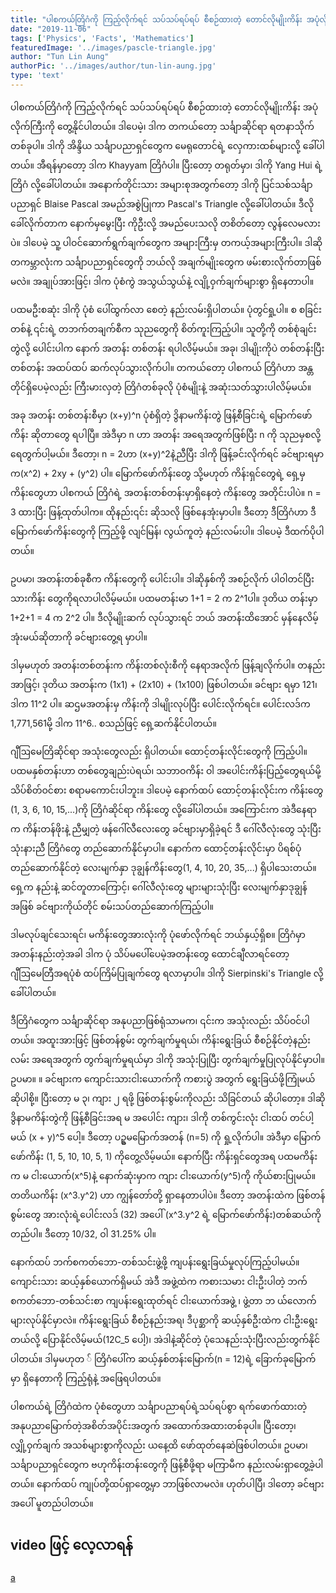```yaml
---
title: "ပါစကယ်တြိဂံကို ကြည့်လိုက်ရင် သပ်သပ်ရပ်ရပ် စီစဉ်ထားတဲ့ တောင်လိုမျိုးကိန်း အပုံလိုက်ကြီးကို တွေ့နိုင်ပါတယ်"
date: "2019-11-06"
tags: ['Physics', 'Facts', 'Mathematics']
featuredImage: '../images/pascle-triangle.jpg'
author: "Tun Lin Aung"
authorPic: '../images/author/tun-lin-aung.jpg'
type: 'text'
---
```

ပါစကယ်တြိဂံကို ကြည့်လိုက်ရင် သပ်သပ်ရပ်ရပ် စီစဉ်ထားတဲ့ တောင်လိုမျိုးကိန်း အပုံလိုက်ကြီးကို တွေ့နိုင်ပါတယ်။ ဒါပေမဲ့၊ ဒါက တကယ်တော့ သင်္ချာဆိုင်ရာ ရတနာသိုက် တစ်ခုပါ။ ဒါကို အိန္ဒိယ သင်္ချာပညာရှင်တွေက မေရုတောင်ရဲ့ လှေကားထစ်များလို့ ခေါ်ပါတယ်။ အီရန်မှာတော့ ဒါက Khayyam တြိဂံပါ။ ပြီးတော့ တရုတ်မှာ၊ ဒါကို Yang Hui ရဲ့ တြိဂံ လို့ခေါ်ပါတယ်။ အနောက်တိုင်းသား အများစုအတွက်တော့ ဒါကို ပြင်သစ်သင်္ချာ ပညာရှင် Blaise Pascal အမည်အစွဲပြုကာ Pascal's Triangle လို့ခေါ်ပါတယ်။ ဒီလိုခေါ်လိုက်တာက နောက်မှမွေးပြီး ကိုဦးလို့ အမည်ပေးသလို တစိတ်တော့ လွန်လေမလားပဲ။
ဒါပေမဲ့ သူ့ ပါဝင်ဆောက်ရွက်ချက်တွေက အများကြီးမှ တကယ့်အများကြီးပါ။ ဒါဆို တကမ္ဘာလုံးက သင်္ချာပညာရှင်တွေကို ဘယ်လို အချက်မျိုးတွေက ဖမ်းစားလိုက်တာဖြစ်မလဲ။ အချုပ်အားဖြင့်၊ ဒါက ပုံစံကွဲ အသွယ်သွယ်နဲ့ လျို့ဝှက်ချက်များစွာ ရှိနေတာပါ။

ပထမဦးစဆုံး ဒါကို ပုံစံ ပေါ်ထွက်လာ စေတဲ့ နည်းလမ်းရှိပါတယ်။ ပုံတွင်ရှု့ပါ။ စ စခြင်း တစ်နဲ့ ၎င်းရဲ့ တဘက်တချက်စီက သုညတွေကို စိတ်ကူးကြည့်ပါ။ သူတို့ကို တစ်စုံချင်းတွဲလို့ ပေါင်းပါက နောက် အတန်း တစ်တန်း ရပါလိမ့်မယ်။ အခု၊ ဒါမျိုးကိုပဲ တစ်တန်းပြီး တစ်တန်း အထပ်ထပ် ဆက်လုပ်သွားလိုက်ပါ။ တကယ်တော့ ပါစကယ် တြိဂံဟာ အန္တတိုင်ရှိပေမဲ့လည်း ကြီးမားလှတဲ့ တြိဂံတစ်ခုလို ပုံစံမျိုးနဲ့ အဆုံးသတ်သွားပါလိမ့်မယ်။

အခု အတန်း တစ်တန်းစီမှာ (x+y)^n ပုံစံရှိတဲ့ ဒွိနာမကိန်းတွဲ ဖြန့်စီခြင်းရဲ့ မြောက်ဖော်ကိန်း ဆိုတာတွေ ရပါပြီ။ အဲဒီမှာ n ဟာ အတန်း အရေအတွက်ဖြစ်ပြီး n ကို သုညမှစလို့ ရေတွက်ပါ့မယ်။ ဒီတော့၊ n = 2ဟာ (x+y)^2နဲ့ညီပြီး ဒါကို ဖြန့်ခင်းလိုက်ရင် ခင်ဗျားရမှာက(x^2) + 2xy + (y^2) ပါ။ မြောက်ဖော်ကိန်းတွေ သို့မဟုတ် ကိန်းရှင်တွေရဲ့ ရှေ့မှ ကိန်းတွေဟာ ပါစကယ် တြိဂံရဲ့ အတန်းတစ်တန်းမှာရှိနေတဲ့ ကိန်းတွေ အတိုင်းပါပဲ။ n = 3 ထားပြီး ဖြန့်ထုတ်ပါက။ ထိုနည်း၎င်း ဆိုသလို ဖြစ်နေအုံးမှာပါ။ ဒီတော့ ဒီတြိဂံဟာ ဒီမြောက်ဖော်ကိန်းတွေကို
ကြည့်ဖို့ လျင်မြန်၊ လွယ်ကူတဲ့ နည်းလမ်းပါ။ ဒါပေမဲ့ ဒီထက်ပိုပါတယ်။

ဥပမာ၊ အတန်းတစ်ခုစီက ကိန်းတွေကို ပေါင်းပါ။ ဒါဆိုနှစ်ကို အစဉ်လိုက် ပါဝါတင်ပြီးသားကိန်း တွေကိုရလာပါလိမ့်မယ်။ ပထမတန်းမာ 1+1 = 2 က 2^1ပါ။ ဒုတိယ
တန်းမှာ 1+2+1 = 4 က 2^2 ပါ။ ဒီလိုမျိုးဆက် လုပ်သွားရင် ဘယ် အတန်းထိအောင် မှန်နေလိမ့်အုံးမယ်ဆိုတာကို ခင်ဗျားတွေ့ရ
မှာပါ။

ဒါမှမဟုတ် အတန်းတစ်တန်းက ကိန်းတစ်လုံးစီကို နေရာအလိုက် ဖြန့်ချလိုက်ပါ။ တနည်းအာဖြင့်၊ ဒုတိယ အတန်းက
(1x1) + (2x10) + (1x100) ဖြစ်ပါတယ်။ ခင်ဗျား ရမှာ 121၊ ဒါက 11^2 ပါ။ ဆဌမအတန်းမှ ကိန်းကို ဒါမျိုးလုပ်ပြီး ပေါင်းလိုက်ရင်။ ပေါင်းလဒ်က 1,771,561မို့ ဒါက 11^6.. စသည်ဖြင့် ရှေ့ဆက်နိုင်ပါတယ်။

ဂျီဩမေတြိဆိုင်ရာ အသုံးတွေလည်း ရှိပါတယ်။ ထောင့်တန်းလိုင်းတွေကို ကြည့်ပါ။ ပထမနှစ်တန်းဟာ တစ်တွေချည်းပဲရယ်၊
သဘာဝကိန်း ဝါ အပေါင်းကိန်းပြည့်တွေရယ်မို့ သိပ်စိတ်ဝင်စား စရာမကောင်းပါဘူး။ ဒါပေမဲ့ နောက်ထပ်​ ထောင့်တန်းလိုင်းက
ကိန်းတွေ (1, 3, 6, 10, 15,...)ကို တြိဂံဆိုင်ရာ ကိန်းတွေ လို့ခေါ်ပါတယ်။ အကြောင်းက အဲဒီနေရာက ကိန်းတန်ဖိုးနဲ့ ညီမျှတဲ့
ဖန်ဂေါ်လီလေးတွေ ခင်ဗျားမှာရှိခဲ့ရင် ဒီ ဂေါ်လီလုံးတွေ သုံးပြီး သုံးနားညီ တြိဂံတွေ တည်ဆောက်နိုင်မှာပါ။ နောက်က ထောင့်တန်းလိုင်းမှာ ပိရစ်ပုံတည်ဆောက်နိုင်တဲ့
လေးမျက်နှာ ဒုချွန်ကိန်းတွေ(1, 4, 10, 20, 35,...) ရှိပါသေးတယ်။ ရှေ့က နည်းနဲ့ ဆင်တူတာကြောင့်၊ ဂေါ်လီလုံးတွေ များများသုံးပြီး လေးမျက်နှာဒုချွန်အဖြစ် ခင်ဗျားကိုယ်တိုင် စမ်းသပ်တည်ဆောက်ကြည့်ပါ။

ဒါမလုပ်ချင်သေးရင်၊ မကိန်းတွေအားလုံးကို
ပုံဖော်လိုက်ရင် ဘယ်နှယ့်ရှိစ။ တြိဂံမှာ အတန်းနည်းတဲ့အခါ ဒါက ပုံ သိပ်မပေါ်ပေမဲ့အတန်းတွေ ထောင်ချီလာရင်တော့
ဂျီဩမေတြီအရပုံစံ ထပ်ကြိမ်ပြုချက်တွေ ရလာမှာပါ။ ဒါကို Sierpinski's Triangle လို့ခေါ်ပါတယ်။

ဒီတြိဂံတွေက သင်္ချာဆိုင်ရာ အနုပညာဖြစ်ရုံသာမက၊ ၎င်းက အသုံးလည်း သိပ်ဝင်ပါတယ်။ အထူးအားဖြင့် ဖြစ်တန်စွမ်း တွက်ချက်မှုရယ်၊ ကိန်းရွေးခြယ် စီစဉ်နိုင်တဲ့နည်းလမ်း အရေအတွက် တွက်ချက်မှုရယ်မှာ ဒါကို အသုံးပြုပြီး တွက်ချက်မှုပြုလုပ်နိုင်မှာပါ။ဥပမာ။ ။ ခင်ဗျားက ကျောင်းသားငါးယောက်ကို ကစားပွဲ အတွက် ရွေးခြယ်ဖို့ကြုံမယ် ဆိုပါစို့။ ပြီးတော့ မ ၃၊ ကျား ၂ ရဖို့ ဖြစ်တန်းစွမ်းကိုလည်း သိခြင်တယ် ဆိုပါတော့။ ဒါဆို ဒွိနာမကိန်းတွဲကို ဖြန့်စီခြင်းအရ
မ အပေါင်း ကျား၊ ဒါကို တစ်ကွင်းလုံး ငါးထပ် တင်ပါ့မယ် (x + y)^5 ပေါ့။ ဒီတော့ ပဥ္စမမြောက်အတန် (n=5) ကို ရှု့လိုက်ပါ။
အဲဒီမှာ မြောက်ဖော်ကိန်း (1, 5, 10, 10, 5, 1) ကိုတွေ့လိမ့်မယ်။ နောက်ပြီး ကိန်းရှင်တွေအရ ပထမကိန်းက မ ငါးယောက်(x^5)နဲ့
နောက်ဆုံးမှာက ကျား ငါးယောက်(y^5)ကို ကိုယ်စားပြုမယ်။ တတိယကိန်း (x^3.y^2) ဟာ ကျွန်တော်တို့ ရှာနေတာပါပဲ။
ဒီတော့ အတန်းထဲက ဖြစ်တန်စွမ်းတွေ အားလုံးရဲ့ပေါင်းလဒ် (32) အပေါ် (x^3.y^2 ရဲ့ မြောက်ဖော်ကိန်း)တစ်ဆယ်ကို တည်ပါ။ ဒီတော့ 10/32, ဝါ 31.25% ပါ။

နောက်ထပ် ဘက်စကတ်ဘော-တစ်သင်းဖွဲ့ဖို့ ကျပန်းရွေးခြယ်မှုလုပ်ကြည့်ပါမယ်။ ကျောင်းသား ဆယ့်နှစ်ယောက်ရှိမယ်
အဲဒီ အဖွဲ့ထဲက ကစားသမား ငါးဦးပါတဲ့ ဘက်စကတ်ဘော-တစ်သင်းစာ ကျပန်းရွေးထုတ်ရင် ငါးယောက်အဖွဲ့ ၊ ဖွဲ့တာ ဘ
ယ်လောက်များလုပ်နိုင်မှာလဲ။ ကိန်းရွေးခြယ် စီစဉ်နည်းအရ၊ ဒီပုစ္ဆာကို ဆယ့်နှစ်ဦးထဲက ငါးဦးရွေးတယ်လို့ ပြောနိုင်လိမ့်မယ်(12C_5 ပေါ့)၊ အဲဒါနဲ့ဆိုင်တဲ့ ပုံသေနည်းသုံးပြီးလည်းတွက်နိုင်ပါတယ်။ ဒါမှမဟုတ
် တြိဂံပေါ်က ဆယ့်နှစ်တန်းမြောက်(n = 12)ရဲ့ ခြောက်ခုမြောက်မှာ ရှိနေတာကို ကြည့်ရုံနဲ့ အဖြေရပါတယ်။

ပါစကယ်ရဲ့ တြိဂံထဲက ပုံစံတွေဟာ သင်္ချာပညာရပ်ရဲ့သပ်ရပ်စွာ ရက်ဖောက်ထားတဲ့ အနုပညာမြောက်တဲ့အစိတ်အပိုင်းအတွက် အထောက်အထားတစ်ခုပါ။ ပြီးတော့၊ လျှို့ဝှက်ချက် အသစ်များစွာကိုလည်း
ယနေ့ထိ ဖော်ထုတ်နေဆဲဖြစ်ပါတယ်။
ဥပမာ၊ သင်္ချာပညာရှင်တွေက ဗဟုကိန်းတန်းတွေကို ဖြန့်စီဖို့ရာ မကြာမီက နည်းလမ်းရှာတွေ့ခဲ့ပါတယ်။ နောက်ထပ် ကျုပ်တို့ထပ်ရှာတွေ့မှာ ဘာဖြစ်လာမလဲ။ ဟုတ်ပါပြီ၊ ဒါတော့ ခင်ဗျား အပေါ် မူတည်ပါတယ်။

## video ဖြင့် လေ့လာရန် 
<a href='/videos/'>a</a>